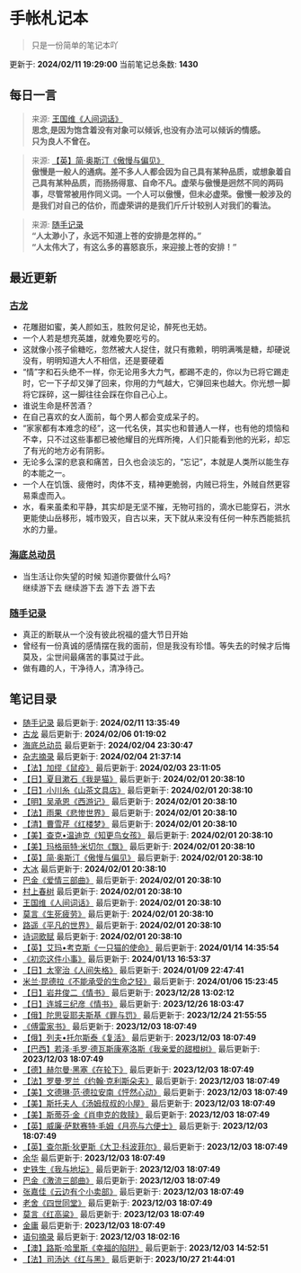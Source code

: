 # 手帐札记本
> 只是一份简单的笔记本吖

更新于: **2024/02/11 19:29:00**
当前笔记总条数: **1430**
## 每日一言
> 来源: [王国维《人间词话》](图书笔记/王国维《人间词话》.md)<br>**思念,是因为饱含着没有对象可以倾诉,也没有办法可以倾诉的情感。<br>只为良人不曾在。**

> 来源: [【英】简·奥斯汀《傲慢与偏见》](图书笔记/【英】简·奥斯汀《傲慢与偏见》.md)<br>**傲慢是一般人的通病。差不多人人都会因为自己具有某种品质，或想象着自己具有某种品质，而扬扬得意、自命不凡。虚荣与傲慢是迥然不同的两码事，尽管常被用作同义词。一个人可以傲慢，但未必虚荣。傲慢一般涉及的是我们对自己的估价，而虚荣讲的是我们斤斤计较别人对我们的看法。**

> 来源: [随手记录](随手记录.md)<br>**“人太渺小了，永远不知道上苍的安排是怎样的。”<br>“人太伟大了，有这么多的喜怒哀乐，来迎接上苍的安排！”**


## 最近更新
### [古龙](图书笔记/古龙.md)
- 花雕甜如蜜，美人颜如玉，胜败何足论，醉死也无妨。
- 一个人若是想充英雄，就难免要吃亏的。
- 这就像小孩子偷糖吃，忽然被大人捉住，就只有撒赖，明明满嘴是糖，却硬说没有，明明知道大人不相信，还是要硬着
- “情”字和石头绝不一样，你无论用多大力气，都踢不走的，你以为已将它踢走时，它一下子却又弹了回来，你用的力气越大，它弹回来也越大。你光想一脚将它踩碎，这一脚往往会踩在你自己心上。
- 谁说生命是杯苦酒？
- 在自己喜欢的女人面前，每个男人都会变成呆子的。
- “家家都有本难念的经”，这一代名侠，其实也和普通人一样，也有他的烦恼和不幸，只不过这些事都已被他耀目的光辉所掩，人们只能看到他的光彩，却忘了有光的地方必有阴影。
- 无论多么深的悲哀和痛苦，日久也会淡忘的，“忘记”，本就是人类所以能生存的本能之一。
- 一个人在饥饿、疲倦时，肉体不支，精神更脆弱，内贼已将生，外贼自然更容易乘虚而入。
- 水，看来虽柔和平静，其实却是无坚不摧，无物可挡的，滴水已能穿石，洪水更能使山岳移形，城市毁灭，自古以来，天下就从来没有任何一种东西能抵抗水的力量。

### [海底总动员](影视笔记/海底总动员.md)
- 当生活让你失望的时候  知道你要做什么吗?<br>继续游下去 继续游下去  游下去  游下去

### [随手记录](随手记录.md)
- 真正的断联从一个没有彼此祝福的盛大节日开始
- 曾经有一份真诚的感情摆在我的面前，但是我没有珍惜。等失去的时候才后悔莫及，尘世间最痛苦的事莫过于此。
- 做有趣的人，干净待人，清净待己。

## 笔记目录
- [随手记录](随手记录.md) 最后更新于: **2024/02/11 13:35:49**
- [古龙](图书笔记/古龙.md) 最后更新于: **2024/02/06 01:19:02**
- [海底总动员](影视笔记/海底总动员.md) 最后更新于: **2024/02/04 23:30:47**
- [杂志摘录](杂志摘录.md) 最后更新于: **2024/02/04 21:37:14**
- [【法】加缪《鼠疫》](图书笔记/【法】加缪《鼠疫》.md) 最后更新于: **2024/02/03 23:11:05**
- [【日】夏目漱石《我是猫》](图书笔记/【日】夏目漱石《我是猫》.md) 最后更新于: **2024/02/01 20:38:10**
- [【日】小川糸《山茶文具店》](图书笔记/【日】小川糸《山茶文具店》.md) 最后更新于: **2024/02/01 20:38:10**
- [【明】吴承恩《西游记》](图书笔记/【明】吴承恩《西游记》.md) 最后更新于: **2024/02/01 20:38:10**
- [【法】雨果《悲惨世界》](图书笔记/【法】雨果《悲惨世界》.md) 最后更新于: **2024/02/01 20:38:10**
- [【清】曹雪芹《红楼梦》](图书笔记/【清】曹雪芹《红楼梦》.md) 最后更新于: **2024/02/01 20:38:10**
- [【美】查克•温迪克《知更鸟女孩》](图书笔记/【美】查克•温迪克《知更鸟女孩》.md) 最后更新于: **2024/02/01 20:38:10**
- [【美】玛格丽特·米切尔《飘》](图书笔记/【美】玛格丽特·米切尔《飘》.md) 最后更新于: **2024/02/01 20:38:10**
- [【英】简·奥斯汀《傲慢与偏见》](图书笔记/【英】简·奥斯汀《傲慢与偏见》.md) 最后更新于: **2024/02/01 20:38:10**
- [大冰](图书笔记/大冰.md) 最后更新于: **2024/02/01 20:38:10**
- [巴金《爱情三部曲》](图书笔记/巴金《爱情三部曲》.md) 最后更新于: **2024/02/01 20:38:10**
- [村上春树](图书笔记/村上春树.md) 最后更新于: **2024/02/01 20:38:10**
- [王国维《人间词话》](图书笔记/王国维《人间词话》.md) 最后更新于: **2024/02/01 20:38:10**
- [莫言《生死疲劳》](图书笔记/莫言《生死疲劳》.md) 最后更新于: **2024/02/01 20:38:10**
- [路遥《平凡的世界》](图书笔记/路遥《平凡的世界》.md) 最后更新于: **2024/02/01 20:38:10**
- [诗词歌赋](诗词歌赋.md) 最后更新于: **2024/02/01 20:38:10**
- [【英】艾玛•考克斯《一只猫的使命》](图书笔记/【英】艾玛•考克斯《一只猫的使命》.md) 最后更新于: **2024/01/14 14:35:54**
- [《初恋这件小事》](图书笔记/《初恋这件小事》.md) 最后更新于: **2024/01/13 16:53:37**
- [【日】太宰治《人间失格》](图书笔记/【日】太宰治《人间失格》.md) 最后更新于: **2024/01/09 22:47:41**
- [米兰·昆德拉《不能承受的生命之轻》](图书笔记/米兰·昆德拉《不能承受的生命之轻》.md) 最后更新于: **2024/01/06 15:23:45**
- [【日】岩井俊二《情书》](图书笔记/【日】岩井俊二《情书》.md) 最后更新于: **2023/12/28 13:02:12**
- [【日】连城三纪彦《情书》](图书笔记/【日】连城三纪彦《情书》.md) 最后更新于: **2023/12/26 18:03:47**
- [【俄】陀思妥耶夫斯基《罪与罚》](图书笔记/【俄】陀思妥耶夫斯基《罪与罚》.md) 最后更新于: **2023/12/24 21:55:55**
- [《傅雷家书》](图书笔记/《傅雷家书》.md) 最后更新于: **2023/12/03 18:07:49**
- [【俄】列夫•托尔斯泰《复活》](图书笔记/【俄】列夫•托尔斯泰《复活》.md) 最后更新于: **2023/12/03 18:07:49**
- [【巴西】若泽·毛罗·德瓦斯康塞洛斯《我亲爱的甜橙树》](图书笔记/【巴西】若泽·毛罗·德瓦斯康塞洛斯《我亲爱的甜橙树》.md) 最后更新于: **2023/12/03 18:07:49**
- [【德】赫尔曼·黑塞《在轮下》](图书笔记/【德】赫尔曼·黑塞《在轮下》.md) 最后更新于: **2023/12/03 18:07:49**
- [【法】罗曼·罗兰《约翰·克利斯朵夫》](图书笔记/【法】罗曼·罗兰《约翰·克利斯朵夫》.md) 最后更新于: **2023/12/03 18:07:49**
- [【美】文德琳·范·德拉安南《怦然心动》](图书笔记/【美】文德琳·范·德拉安南《怦然心动》.md) 最后更新于: **2023/12/03 18:07:49**
- [【美】斯托夫人《汤姆叔叔的小屋》](图书笔记/【美】斯托夫人《汤姆叔叔的小屋》.md) 最后更新于: **2023/12/03 18:07:49**
- [【美】斯蒂芬·金《肖申克的救赎》](图书笔记/【美】斯蒂芬·金《肖申克的救赎》.md) 最后更新于: **2023/12/03 18:07:49**
- [【英】威廉·萨默赛特·毛姆《月亮与六便士》](图书笔记/【英】威廉·萨默赛特·毛姆《月亮与六便士》.md) 最后更新于: **2023/12/03 18:07:49**
- [【英】查尔斯·狄更斯《大卫·科波菲尔》](图书笔记/【英】查尔斯·狄更斯《大卫·科波菲尔》.md) 最后更新于: **2023/12/03 18:07:49**
- [余华](图书笔记/余华.md) 最后更新于: **2023/12/03 18:07:49**
- [史铁生《我与地坛》](图书笔记/史铁生《我与地坛》.md) 最后更新于: **2023/12/03 18:07:49**
- [巴金《激流三部曲》](图书笔记/巴金《激流三部曲》.md) 最后更新于: **2023/12/03 18:07:49**
- [张嘉佳《云边有个小卖部》](图书笔记/张嘉佳《云边有个小卖部》.md) 最后更新于: **2023/12/03 18:07:49**
- [老舍《四世同堂》](图书笔记/老舍《四世同堂》.md) 最后更新于: **2023/12/03 18:07:49**
- [莫言《红高粱》](图书笔记/莫言《红高粱》.md) 最后更新于: **2023/12/03 18:07:49**
- [金庸](图书笔记/金庸.md) 最后更新于: **2023/12/03 18:07:49**
- [语句摘录](新闻笔记/语句摘录.md) 最后更新于: **2023/12/03 18:02:16**
- [【澳】路斯·哈里斯《幸福的陷阱》](图书笔记/【澳】路斯·哈里斯《幸福的陷阱》.md) 最后更新于: **2023/12/03 14:52:51**
- [【法】司汤达《红与黑》](图书笔记/【法】司汤达《红与黑》.md) 最后更新于: **2023/10/27 21:44:01**

